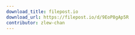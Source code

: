 ```yaml
---
download_title: filepost.io
download_url: https://filepost.io/d/9EoP8gAp5R
contributor: zlew-chan
---
```

